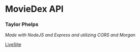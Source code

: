 # MovieDex API
### Taylor Phelps

*Made with NodeJS and Express and utilizing CORS and Morgan*

[LiveSite](www.google.com)